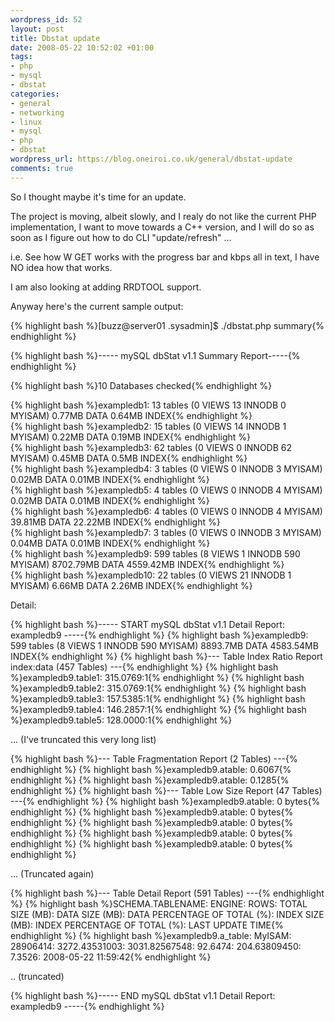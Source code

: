 ```yaml
--- 
wordpress_id: 52
layout: post
title: Dbstat update
date: 2008-05-22 10:52:02 +01:00
tags: 
- php
- mysql
- dbstat
categories: 
- general
- networking
- linux
- mysql
- php
- dbstat
wordpress_url: https://blog.oneiroi.co.uk/general/dbstat-update
comments: true
---
```

<p>So I thought maybe it's time for an update.</p>
<p>The project is moving, albeit slowly, and I realy do not like the current PHP implementation, I want to move towards a C++ version, and I will do so as soon as I figure out how to do CLI "update/refresh" ...</p>
<p>i.e. See how W GET works with the progress bar and kbps all in text, I have NO idea how that works.</p>
<p>I am also looking at adding RRDTOOL support.</p>
<p>Anyway here's the current sample output:</p>
<p>{% highlight bash %}[buzz@server01 .sysadmin]$ ./dbstat.php summary{% endhighlight %}</p>
<p>{% highlight bash %}----- mySQL dbStat v1.1 Summary Report-----{% endhighlight %}</p>
<p>{% highlight bash %}10 Databases checked{% endhighlight %}</p>
<p>{% highlight bash %}exampledb1: 13 tables (0 VIEWS 13 INNODB 0 MYISAM) 0.77MB DATA 0.64MB INDEX{% endhighlight %}<br />
{% highlight bash %}exampledb2: 15 tables (0 VIEWS 14 INNODB 1 MYISAM) 0.22MB DATA 0.19MB INDEX{% endhighlight %}<br />
{% highlight bash %}exampledb3: 62 tables (0 VIEWS 0 INNODB 62 MYISAM) 0.45MB DATA 0.5MB INDEX{% endhighlight %}<br />
{% highlight bash %}exampledb4: 3 tables (0 VIEWS 0 INNODB 3 MYISAM) 0.02MB DATA 0.01MB INDEX{% endhighlight %}<br />
{% highlight bash %}exampledb5: 4 tables (0 VIEWS 0 INNODB 4 MYISAM) 0.02MB DATA 0.01MB INDEX{% endhighlight %}<br />
{% highlight bash %}exampledb6: 4 tables (0 VIEWS 0 INNODB 4 MYISAM) 39.81MB DATA 22.22MB INDEX{% endhighlight %}<br />
{% highlight bash %}exampledb7: 3 tables (0 VIEWS 0 INNODB 3 MYISAM) 0.04MB DATA 0.01MB INDEX{% endhighlight %}<br />
{% highlight bash %}exampledb9: 599 tables (8 VIEWS 1 INNODB 590 MYISAM) 8702.79MB DATA 4559.42MB INDEX{% endhighlight %}<br />
{% highlight bash %}exampledb10: 22 tables (0 VIEWS 21 INNODB 1 MYISAM) 6.66MB DATA 2.26MB INDEX{% endhighlight %}</p>
<p></p>

Detail:

{% highlight bash %}----- START mySQL dbStat v1.1 Detail Report: exampledb9 -----{% endhighlight %}
{% highlight bash %}exampledb9: 599 tables (8 VIEWS 1 INNODB 590 MYISAM) 8893.7MB DATA 4583.54MB INDEX{% endhighlight %}
{% highlight bash %}--- Table Index Ratio Report index:data (457 Tables) ---{% endhighlight %}
{% highlight bash %}exampledb9.table1: 315.0769:1{% endhighlight %}
{% highlight bash %}exampledb9.table2: 315.0769:1{% endhighlight %}
{% highlight bash %}exampledb9.table3: 157.5385:1{% endhighlight %}
{% highlight bash %}exampledb9.table4: 146.2857:1{% endhighlight %}
{% highlight bash %}exampledb9.table5: 128.0000:1{% endhighlight %}

... (I've truncated this very long list)

{% highlight bash %}--- Table Fragmentation Report (2 Tables) ---{% endhighlight %}
{% highlight bash %}exampledb9.atable: 0.6067{% endhighlight %}
{% highlight bash %}exampledb9.atable: 0.1285{% endhighlight %}
{% highlight bash %}--- Table Low Size Report (47 Tables) ---{% endhighlight %}
{% highlight bash %}exampledb9.atable: 0 bytes{% endhighlight %}
{% highlight bash %}exampledb9.atable: 0 bytes{% endhighlight %}
{% highlight bash %}exampledb9.atable: 0 bytes{% endhighlight %}
{% highlight bash %}exampledb9.atable: 0 bytes{% endhighlight %}
{% highlight bash %}exampledb9.atable: 0 bytes{% endhighlight %}

... (Truncated again)

{% highlight bash %}--- Table Detail Report (591 Tables) ---{% endhighlight %}
{% highlight bash %}SCHEMA.TABLENAME: ENGINE: ROWS: TOTAL SIZE (MB): DATA SIZE (MB): DATA PERCENTAGE OF TOTAL (%): INDEX SIZE (MB): INDEX PERCENTAGE OF TOTAL (%): LAST UPDATE TIME{% endhighlight %}
{% highlight bash %}exampledb9.a_table: MyISAM: 28906414: 3272.43531003: 3031.82567548: 92.6474: 204.63809450: 7.3526: 2008-05-22 11:59:42{% endhighlight %}

.. (truncated)

{% highlight bash %}----- END mySQL dbStat v1.1 Detail Report: exampledb9 -----{% endhighlight %}
